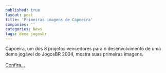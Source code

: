 ```yaml
---
published: true
layout: post
title: 'Primeiras imagens de Capoeira'
companies: ''
categories: News
tags: demo jogosbr
---
```

Capoeira, um dos 8 projetos vencedores para o desenvolvimento de uma demo jog&aacute;vel do JogosBR 2004, mostra suas primeiras imagens.<br /><br /><a href="{{ site.baseurl }}/index.php?p=c&amp;id=328">Confira...</a>

